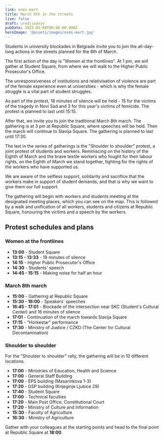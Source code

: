 ```yaml
---
link: osmi-mart
title: March 8th in the streets
live: false
draft: uredjivanje
pubDate: 2025-03-08T00:00:00.000Z
heroImage: '@assets/images/osmi-mart.jpg'
---
```

Students in university blockades in Belgrade invite you to join the all-day-long actions in the streets planned for the 8th of March. 

The first action of the day is "Women at the frontlines". At 1 pm, we will gather at Student Square, from where we will walk to the Higher Public Prosecutor's Office.

The unresponsiveness of institutions and relativisation of violence are part of the female experience even at universities - which is why the female struggle is a vital part of student struggles. 

As part of the protest, 18 minutes of silence will be held - 15 for the victims of the tragedy in Novi Sad and 3 for this year's victims of femicide.  The protest is planned to last until 15:15. 

After that, we invite you to join the traditional March 8th march. The gathering is at 3 pm at Republic Square, where speeches will be held. Then the march will continue to Slavija Square. The gathering is planned to last until 17:30. 

The last in the series of gatherings is the "Shoulder to shoulder" protest, a joint protest of students and workers. Reminiscing on the history of the Eighth of March and the brave textile workers who fought for their labour rights, on the Eighth of March we stand together, fighting for the rights of the workers who have supported us.

We are aware of the selfless support, solidarity and sacrifice that the workers make in support of student demands, and that is why we want to give them our full support.

The gathering will begin with workers and students meeting at the designated meeting places, which you can see on the map.  This is followed by a walk and unification of all workers, students and citizens at Republic Square, honouring the victims and a speech by the workers.

## Protest schedules and plans

###  Women at the frontlines

- **13:00** - Student Square
- **13:15 - 13:33** - 18 minutes of silence
- **14:15** - Higher Public Prosecutor's Office
- **14:30** - Students' speech
- **14:45 - 15:15** - Making noise for half an hour 

###  March 8th march

- **15:00** - Gathering at Republic Square
- **15:30 - 16:00** - Speakers' speeches
- **16:45 - 17:01** - Blockade of the intersection near SKC (Student's Cultural Center) and 16 minutes of silence
- **17:01** - Continuation of the march towards Slavija Square
- **17:15** - "Horkestar" performance
- **17:30** - Ministry of Justice / CZKD (The Center for Cultural Decontamination) 

###  Shoulder to shoulder

For the "Shoulder to shoulder" rally, the gathering will be in 10 different locations.

- **17:00** - Ministries of Education, Health and Science
- **17:00** - General Staff Building
- **17:00** - EPS building (Masarinkova 1-3)
- **17:20** - GSP building (Knjeginje Ljubice 29)
- **17:40** - Student Square
- **17:00** - Technical faculties
- **17:20** - Main Post Office, Constitutional Court
- **17:20** - Ministry of Culture and Information
- **15:30** - Faculty of Agriculture
- **16:30** - Ministry of Agriculture

Gather with your colleagues at the starting points and head to the final point at Republic Square at **18:00**.
